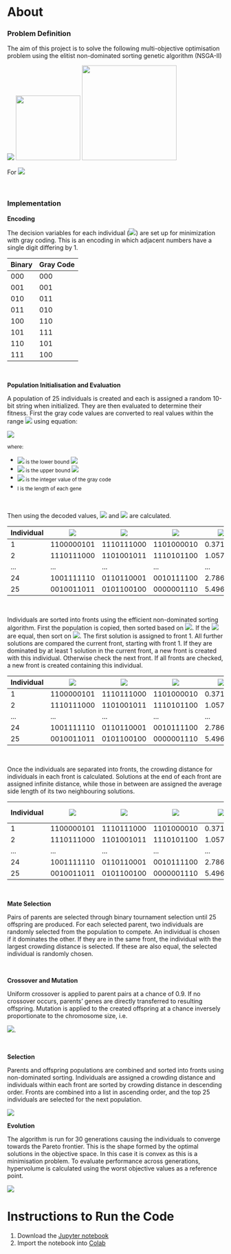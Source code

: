 # **About**

### **Problem Definition**
The aim of this project is to solve the following multi-objective optimisation problem using the elitist non-dominated sorting genetic algorithm (NSGA-II)

<img src="https://render.githubusercontent.com/render/math?math=min\{f_{1}, f_{2}\}">

<img width=150 src="https://render.githubusercontent.com/render/math?math=f_{1} = \frac{(\frac{x_{1}}{2})^2 + (\frac{x_{2}}{4})^2 + (x_{3})^2}{3}">
<img width=220 src="https://render.githubusercontent.com/render/math?math=f_{2} = \frac{(\frac{x_{1}}{2} - 1)^2 + (\frac{x_{2}}{4} - 1)^2 + (x_{3} - 1)^2}{3}">

For <img src="https://render.githubusercontent.com/render/math?math=-4.0 \le x_{1}, x_{2}, x_{3} \le 4.0">

<br>

### **Implementation**

**Encoding**

The decision variables for each individual (<img src="https://render.githubusercontent.com/render/math?math=$x_{1}, x_{2}, x_{3}$">) are set up for minimization with gray coding. This is an encoding in which adjacent numbers have a single digit differing by 1.

| Binary | Gray Code |
| ------ | --------- |
| 000    | 000       |
| 001    | 001       |
| 010    | 011       |
| 011    | 010       |
| 100    | 110       |
| 101    | 111       |
| 110    | 101       |
| 111    | 100       |

<br>

**Population Initialisation and Evaluation**

A population of 25 individuals is created and each is assigned a random 10-bit string when initialized. They are then evaluated to determine their fitness. First the gray code values are converted to real values within the range <img src="https://render.githubusercontent.com/render/math?math=$[-4, 4]$"> using equation:

<img src="https://render.githubusercontent.com/render/math?math=$x_{i} = a_{i} + (b_{i} - a_{i}) \times \frac{c_{i}}{2^l - 1}$">

<sub>where:</sub>
- <sub><img src="https://render.githubusercontent.com/render/math?math=$a_{i}$"> is the lower bound <img src="https://render.githubusercontent.com/render/math?math=$-4$"></sub>
- <sub><img src="https://render.githubusercontent.com/render/math?math=$b_{i}$"> is the upper bound <img src="https://render.githubusercontent.com/render/math?math=$4$"></sub>
- <sub><img src="https://render.githubusercontent.com/render/math?math=$c_{i}$"> is the integer value of the gray code</sub>
- <sub>l is the length of each gene</sub>

<br>

Then using the decoded values, <img src="https://render.githubusercontent.com/render/math?math=$f_{1}$"> and <img src="https://render.githubusercontent.com/render/math?math=$f_{2}$"> are calculated.

| Individual | <img src="https://render.githubusercontent.com/render/math?math=$x_{1}$"> | <img src="https://render.githubusercontent.com/render/math?math=$x_{2}$"> | <img src="https://render.githubusercontent.com/render/math?math=$x_{3}$"> | <img src="https://render.githubusercontent.com/render/math?math=$f_{1}$">  | <img src="https://render.githubusercontent.com/render/math?math=$f_{2}$"> |
| ---------- | ---------- | ---------- | ---------- | -------- | -------- |
| 1          | 1100000101 | 1110111000 | 1101000010 | 0.371571 | 0.433807 |
| 2          | 1110111000 | 1101001011 | 1110101100 | 1.05772  | 0.319697 |
| ...        | ...        | ...        | ...        | ...      | ...      |
| 24         | 1001111110 | 0110110001 | 0010111100 | 2.78652  | 4.50792  |
| 25         | 0010011011 | 0101100100 | 0000001110 | 5.49692  | 9.91497  |

<br>

Individuals are sorted into fronts using the efficient non-dominated sorting algorithm. First the population is copied, then sorted based on <img src="https://render.githubusercontent.com/render/math?math=$f_{1}$">. If the <img src="https://render.githubusercontent.com/render/math?math=$f_{1}$"> are equal, then sort on <img src="https://render.githubusercontent.com/render/math?math=$f_{2}$">. The first solution is assigned to front 1. All further solutions are compared the current front, starting with front 1. If they are dominated by at least 1 solution in the current front, a new front is created with this individual. Otherwise check the next front. If all fronts are checked, a new front is created containing this individual. 

| Individual | <img src="https://render.githubusercontent.com/render/math?math=$x_{1}$"> | <img src="https://render.githubusercontent.com/render/math?math=$x_{2}$"> | <img src="https://render.githubusercontent.com/render/math?math=$x_{3}$"> | <img src="https://render.githubusercontent.com/render/math?math=$f_{1}$">  | <img src="https://render.githubusercontent.com/render/math?math=$f_{2}$"> | Front |
| ---------- | ---------- | ---------- | ---------- | -------- | -------- | - |
| 1          | 1100000101 | 1110111000 | 1101000010 | 0.371571 | 0.433807 | 1 |
| 2          | 1110111000 | 1101001011 | 1110101100 | 1.05772  | 0.319697 | 1 |
| ...        | ...        | ...        | ...        | ...      | ...      | ... |
| 24         | 1001111110 | 0110110001 | 0010111100 | 2.78652  | 4.50792  | 7 |
| 25         | 0010011011 | 0101100100 | 0000001110 | 5.49692  | 9.91497  | 8 |

<br>

Once the individuals are separated into fronts, the crowding distance for individuals in each front is calculated. Solutions at the end of each front are assigned infinite distance, while those in between are assigned the average side length of its two neighbouring solutions.

| Individual | <img src="https://render.githubusercontent.com/render/math?math=$x_{1}$"> | <img src="https://render.githubusercontent.com/render/math?math=$x_{2}$"> | <img src="https://render.githubusercontent.com/render/math?math=$x_{3}$"> | <img src="https://render.githubusercontent.com/render/math?math=$f_{1}$">  | <img src="https://render.githubusercontent.com/render/math?math=$f_{2}$"> | Front | Crowding Distance |
| ---------- | ---------- | ---------- | ---------- | -------- | -------- | - | -|
| 1          | 1100000101 | 1110111000 | 1101000010 | 0.371571 | 0.433807 | 1 | <img src="https://render.githubusercontent.com/render/math?math=$\infty$"> |
| 2          | 1110111000 | 1101001011 | 1110101100 | 1.05772  | 0.319697 | 1 | 1| 
| ...        | ...        | ...        | ...        | ...      | ...      | ... | ... |
| 24         | 1001111110 | 0110110001 | 0010111100 | 2.78652  | 4.50792  | 7 | <img src="https://render.githubusercontent.com/render/math?math=$\infty$"> |
| 25         | 0010011011 | 0101100100 | 0000001110 | 5.49692  | 9.91497  | 8 | <img src="https://render.githubusercontent.com/render/math?math=$\infty$"> |

<br>

**Mate Selection**

Pairs of parents are selected through binary tournament selection until 25 offspring are produced. For each selected parent, two individuals are randomly selected from the population to compete. An individual is chosen if it dominates the other. If they are in the same front, the individual with the largest crowding distance is selected. If these are also equal, the selected individual is randomly chosen.

<br>

**Crossover and Mutation**

Uniform crossover is applied to parent pairs at a chance of 0.9. If no crossover occurs, parents’ genes are directly transferred to resulting offspring. Mutation is applied to the created offspring at a chance inversely proportionate to the chromosome size, i.e. 

<img src="https://render.githubusercontent.com/render/math?math=$p = \frac{1}{L}$">.

<br>

**Selection**

Parents and offspring populations are combined and sorted into fronts using non-dominated sorting. Individuals are assigned a crowding distance and individuals within each front are sorted by crowding distance in descending order. Fronts are combined into a list in ascending order, and the top 25 individuals are selected for the next population.

<img src="https://github.com/TomMakesThings/Computational-Intelligence-Genetic-Algorithm/blob/main/Images/Offspring.png">

<br>

**Evolution**

The algorithm is run for 30 generations causing the individuals to converge towards the Pareto frontier.  This is the shape formed by the optimal solutions in the objective space. In this case it is convex as this is a minimisation problem. To evaluate performance across generations, hypervolume is calculated using the worst objective values as a reference point. 

<img src="https://github.com/TomMakesThings/Computational-Intelligence-Genetic-Algorithm/blob/main/Images/Evolution.png">

# Instructions to Run the Code
1. Download the [Jupyter notebook](https://github.com/TomMakesThings/Computational-Intelligence-Genetic-Algorithm/blob/main/Genetic_Algorithm.ipynb)
2. Import the notebook into [Colab](https://colab.research.google.com/)
